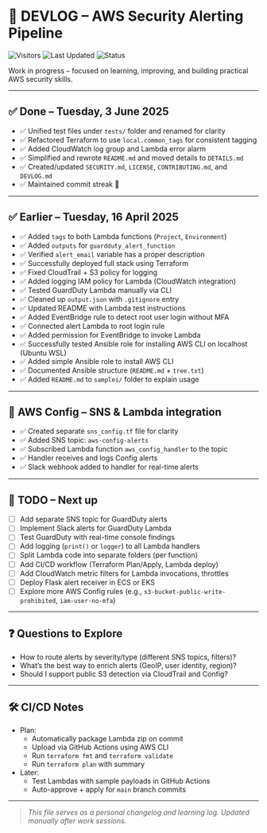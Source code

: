 # 📓 DEVLOG – AWS Security Alerting Pipeline
![Visitors](https://visitor-badge.laobi.icu/badge?page_id=cloudcr0w.security-alerting-pipeline)
![Last Updated](https://img.shields.io/badge/updated-June%202025-blue)
![Status](https://img.shields.io/badge/project-learning-informational)

Work in progress – focused on learning, improving, and building practical AWS security skills.

---

## ✅ Done – Tuesday, 3 June 2025

- ✅ Unified test files under `tests/` folder and renamed for clarity
- ✅ Refactored Terraform to use `local.common_tags` for consistent tagging
- ✅ Added CloudWatch log group and Lambda error alarm
- ✅ Simplified and rewrote `README.md` and moved details to `DETAILS.md`
- ✅ Created/updated `SECURITY.md`, `LICENSE`, `CONTRIBUTING.md`, and `DEVLOG.md`
- ✅ Maintained commit streak 💪

---

## ✅ Earlier – Tuesday, 16 April 2025

- ✅ Added `tags` to both Lambda functions (`Project`, `Environment`)
- ✅ Added `outputs` for `guardduty_alert_function`
- ✅ Verified `alert_email` variable has a proper description
- ✅ Successfully deployed full stack using Terraform
- ✅ Fixed CloudTrail + S3 policy for logging
- ✅ Added logging IAM policy for Lambda (CloudWatch integration)
- ✅ Tested GuardDuty Lambda manually via CLI
- ✅ Cleaned up `output.json` with `.gitignore` entry
- ✅ Updated README with Lambda test instructions
- ✅ Added EventBridge rule to detect root user login without MFA
- ✅ Connected alert Lambda to root login rule
- ✅ Added permission for EventBridge to invoke Lambda
- ✅ Successfully tested Ansible role for installing AWS CLI on localhost (Ubuntu WSL)
- ✅ Added simple Ansible role to install AWS CLI
- ✅ Documented Ansible structure (`README.md` + `tree.txt`)
- ✅ Added `README.md` to `samples/` folder to explain usage

---

## 🔔 AWS Config – SNS & Lambda integration

- ✅ Created separate `sns_config.tf` file for clarity
- ✅ Added SNS topic: `aws-config-alerts`
- ✅ Subscribed Lambda function `aws_config_handler` to the topic
- ✅ Handler receives and logs Config alerts
- ✅ Slack webhook added to handler for real-time alerts

---

## 📌 TODO – Next up

- [ ] Add separate SNS topic for GuardDuty alerts
- [ ] Implement Slack alerts for GuardDuty Lambda
- [ ] Test GuardDuty with real-time console findings
- [ ] Add logging (`print()` or `logger`) to all Lambda handlers
- [ ] Split Lambda code into separate folders (per function)
- [ ] Add CI/CD workflow (Terraform Plan/Apply, Lambda deploy)
- [ ] Add CloudWatch metric filters for Lambda invocations, throttles
- [ ] Deploy Flask alert receiver in ECS or EKS
- [ ] Explore more AWS Config rules (e.g., `s3-bucket-public-write-prohibited`, `iam-user-no-mfa`)

---

## ❓ Questions to Explore

- How to route alerts by severity/type (different SNS topics, filters)?
- What’s the best way to enrich alerts (GeoIP, user identity, region)?
- Should I support public S3 detection via CloudTrail and Config?

---

## 🛠️ CI/CD Notes

- Plan:
  - Automatically package Lambda zip on commit
  - Upload via GitHub Actions using AWS CLI
  - Run `terraform fmt` and `terraform validate`
  - Run `terraform plan` with summary
- Later:
  - Test Lambdas with sample payloads in GitHub Actions
  - Auto-approve + apply for `main` branch commits

---

> _This file serves as a personal changelog and learning log. Updated manually after work sessions._
